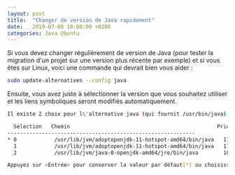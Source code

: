 ```yaml
---
layout: post
title:  "Changer de version de Java rapidement"
date:   2019-07-08 10:00:00 +0200
categories: Java Ubuntu
---
```


Si vous devez changer régulièrement de version de Java (pour tester la migration d'un projet sur une version plus récente par exemple) et si vous êtes sur Linux, voici une commande qui devrait bien vous aider :

```bash
sudo update-alternatives --config java
```
Ensuite, vous avez juste à sélectionner la version que vous souhaitez utiliser et les liens symboliques seront modifiés automatiquement.

```bash
Il existe 2 choix pour l\'alternative java (qui fournit /usr/bin/java).

  Sélection   Chemin                                               Priorité  État
------------------------------------------------------------
* 0            /usr/lib/jvm/adoptopenjdk-11-hotspot-amd64/bin/java   1111      mode automatique
  1            /usr/lib/jvm/adoptopenjdk-11-hotspot-amd64/bin/java   1111      mode manuel
  2            /usr/lib/jvm/java-8-openjdk-amd64/jre/bin/java        1081      mode manuel

Appuyez sur <Entrée> pour conserver la valeur par défaut[*] ou choisissez le numéro sélectionné :
```
